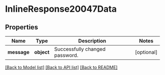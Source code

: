 # InlineResponse20047Data

## Properties
Name | Type | Description | Notes
------------ | ------------- | ------------- | -------------
**message** | **object** | Successfully changed password. | [optional] 

[[Back to Model list]](../README.md#documentation-for-models) [[Back to API list]](../README.md#documentation-for-api-endpoints) [[Back to README]](../README.md)

